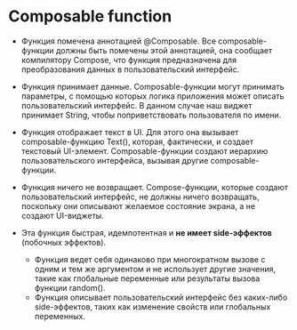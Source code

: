 # Composable function

- Функция помечена аннотацией @Composable. Все composable-функции должны быть помечены этой аннотацией, она сообщает компилятору Compose, что функция предназначена для преобразования данных в пользовательский интерфейс. 

- Функция принимает данные. Composable-функции могут принимать параметры, с помощью которых логика приложения может описать пользовательский интерфейс. В данном случае наш виджет принимает String, чтобы поприветствовать пользователя по имени.

- Функция отображает текст в UI. Для этого она вызывает composable-функцию Text(), которая, фактически, и создает текстовый UI-элемент. Composable-функции создают иерархию пользовательского интерфейса, вызывая другие composable-функции.

- Функция ничего не возвращает. Compose-функции, которые создают пользовательский интерфейс, не должны ничего возвращать, поскольку они описывают желаемое состояние экрана, а не создают UI-виджеты.

- Эта функция быстрая, идемпотентная и **не имеет side-эффектов** (побочных эффектов). 

  - Функция ведет себя одинаково при многократном вызове с одним и тем же аргументом и не использует другие значения, такие как глобальные переменные или результаты вызова функции random().
  - Функция описывает пользовательский интерфейс без каких-либо side-эффектов, таких как изменение свойств или глобальных переменных. 
